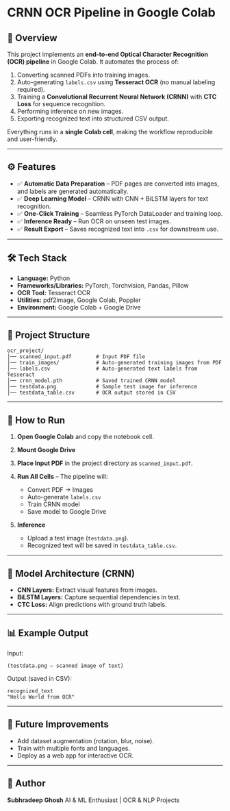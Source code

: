 # CRNN OCR Pipeline in Google Colab

## 📌 Overview

This project implements an **end-to-end Optical Character Recognition (OCR) pipeline** in Google Colab. It automates the process of:

1. Converting scanned PDFs into training images.
2. Auto-generating `labels.csv` using **Tesseract OCR** (no manual labeling required).
3. Training a **Convolutional Recurrent Neural Network (CRNN)** with **CTC Loss** for sequence recognition.
4. Performing inference on new images.
5. Exporting recognized text into structured CSV output.

Everything runs in a **single Colab cell**, making the workflow reproducible and user-friendly.

---

## ⚙️ Features

* ✅ **Automatic Data Preparation** – PDF pages are converted into images, and labels are generated automatically.
* ✅ **Deep Learning Model** – CRNN with CNN + BiLSTM layers for text recognition.
* ✅ **One-Click Training** – Seamless PyTorch DataLoader and training loop.
* ✅ **Inference Ready** – Run OCR on unseen test images.
* ✅ **Result Export** – Saves recognized text into `.csv` for downstream use.

---

## 🛠 Tech Stack

* **Language:** Python
* **Frameworks/Libraries:** PyTorch, Torchvision, Pandas, Pillow
* **OCR Tool:** Tesseract OCR
* **Utilities:** pdf2image, Google Colab, Poppler
* **Environment:** Google Colab + Google Drive

---

## 📂 Project Structure

```
ocr_project/
│── scanned_input.pdf        # Input PDF file  
│── train_images/            # Auto-generated training images from PDF  
│── labels.csv               # Auto-generated text labels from Tesseract  
│── crnn_model.pth           # Saved trained CRNN model  
│── testdata.png             # Sample test image for inference  
│── testdata_table.csv       # OCR output stored in CSV  
```

---

## 🚀 How to Run

1. **Open Google Colab** and copy the notebook cell.
2. **Mount Google Drive** 
3. **Place Input PDF** in the project directory as `scanned_input.pdf`.
4. **Run All Cells** – The pipeline will:

   * Convert PDF → Images
   * Auto-generate `labels.csv`
   * Train CRNN model
   * Save model to Google Drive
5. **Inference**

   * Upload a test image (`testdata.png`).
   * Recognized text will be saved in `testdata_table.csv`.

---

## 🧠 Model Architecture (CRNN)

* **CNN Layers:** Extract visual features from images.
* **BiLSTM Layers:** Capture sequential dependencies in text.
* **CTC Loss:** Align predictions with ground truth labels.

---

## 📊 Example Output

Input:

```
(testdata.png – scanned image of text)
```

Output (saved in CSV):

```csv
recognized_text
"Hello World from OCR"
```

---

## 🔮 Future Improvements

* Add dataset augmentation (rotation, blur, noise).
* Train with multiple fonts and languages.
* Deploy as a web app for interactive OCR.

---

## 👤 Author

**Subhradeep Ghosh**
AI & ML Enthusiast | OCR & NLP Projects
